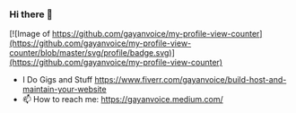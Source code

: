 ### Hi there 👋 
[![Image of https://github.com/gayanvoice/my-profile-view-counter](https://github.com/gayanvoice/my-profile-view-counter/blob/master/svg/profile/badge.svg)](https://github.com/gayanvoice/my-profile-view-counter)

- I Do Gigs and Stuff https://www.fiverr.com/gayanvoice/build-host-and-maintain-your-website
- 📫 How to reach me: https://gayanvoice.medium.com/



<!--
**gayanvoice/gayanvoice** is a ✨ _special_ ✨ repository because its `README.md` (this file) appears on your GitHub profile.

Here are some ideas to get you started:

- 🔭 I’m currently working on ...
- 🌱 I’m currently learning ...
- 👯 I’m looking to collaborate on ...
- 🤔 I’m looking for help with ...
- 💬 Ask me about ...
- 📫 How to reach me: ...
- 😄 Pronouns: ...
- ⚡ Fun fact: ...
-->
